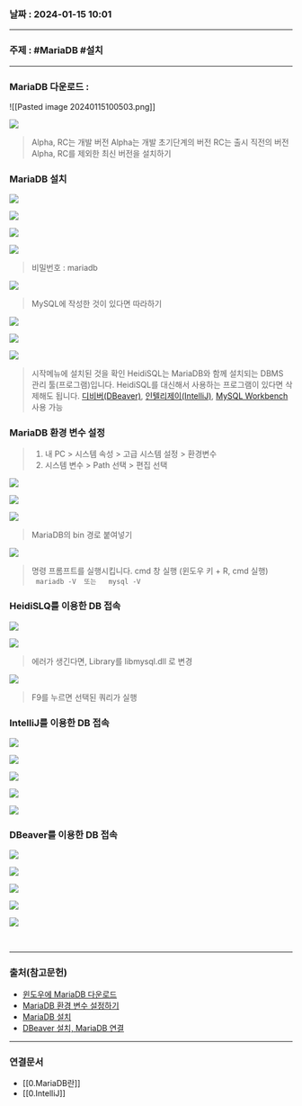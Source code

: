 ### 날짜 : 2024-01-15 10:01

___

### 주제 : #MariaDB #설치

___

### MariaDB 다운로드 : 

![[Pasted image 20240115100503.png]]

![](https://img1.daumcdn.net/thumb/R1280x0/?scode=mtistory2&fname=https%3A%2F%2Fblog.kakaocdn.net%2Fdn%2FbdfaKz%2FbtrYYpmsgJ5%2FELTCezpdTfw05Bv1FFXDc1%2Fimg.png)

> Alpha,  RC는 개발 버전
> Alpha는 개발 초기단계의 버전
> RC는 출시 직전의 버전
> Alpha,  RC를 제외한 최신 버전을 설치하기

### MariaDB 설치

![](https://img1.daumcdn.net/thumb/R1280x0/?scode=mtistory2&fname=https%3A%2F%2Fblog.kakaocdn.net%2Fdn%2Fb5Kfqw%2FbtrY2nPmbmm%2FCcKDgw7zIvtOZLxbeAo2e1%2Fimg.png)

![](https://img1.daumcdn.net/thumb/R1280x0/?scode=mtistory2&fname=https%3A%2F%2Fblog.kakaocdn.net%2Fdn%2FGzvl3%2FbtrYUTInNg9%2FmdW4MWK5qEXCuoSEyM2de0%2Fimg.png)

![](https://img1.daumcdn.net/thumb/R1280x0/?scode=mtistory2&fname=https%3A%2F%2Fblog.kakaocdn.net%2Fdn%2Fbyr5ZJ%2FbtrYT8Z5iua%2Fmb9v7ag9qZqKezjv1lJlYK%2Fimg.png)

![](https://img1.daumcdn.net/thumb/R1280x0/?scode=mtistory2&fname=https%3A%2F%2Fblog.kakaocdn.net%2Fdn%2FcK8r70%2FbtrYT9koaeE%2F4n7rlbdn6mfGN1GAOnsR11%2Fimg.png)

> 비밀번호 : mariadb

![](https://img1.daumcdn.net/thumb/R1280x0/?scode=mtistory2&fname=https%3A%2F%2Fblog.kakaocdn.net%2Fdn%2FYR8T0%2FbtrY1mXiRaJ%2FYCC0NHgk61Ok5FLTGHYDF0%2Fimg.png)

> MySQL에 작성한 것이 있다면 따라하기

![](https://img1.daumcdn.net/thumb/R1280x0/?scode=mtistory2&fname=https%3A%2F%2Fblog.kakaocdn.net%2Fdn%2FO6ltX%2FbtrYTNIHjw3%2FeURmLftT2WNM0meyisonl0%2Fimg.png)

![](https://img1.daumcdn.net/thumb/R1280x0/?scode=mtistory2&fname=https%3A%2F%2Fblog.kakaocdn.net%2Fdn%2FbOcKvg%2FbtrYT8TnvqJ%2FwW9SN7WhfUKhcJWMEP92x0%2Fimg.png)

![](https://img1.daumcdn.net/thumb/R1280x0/?scode=mtistory2&fname=https%3A%2F%2Fblog.kakaocdn.net%2Fdn%2Fd20WUP%2FbtrYUajj5tM%2Fb6EDERNNNNfMxurXglfvv0%2Fimg.png)

> 시작메뉴에 설치된 것을 확인
> HeidiSQL는 MariaDB와 함께 설치되는 DBMS 관리 툴(프로그램)입니다.
> HeidiSQL를 대신해서 사용하는 프로그램이 있다면 삭제해도 됩니다.
> [디비버(DBeaver)](https://dbeaver.io/download/), [인텔리제이(IntelliJ)](https://www.jetbrains.com/ko-kr/idea/), [MySQL Workbench](https://dev.mysql.com/downloads/workbench/) 사용 가능

### MariaDB 환경 변수 설정

> 1. 내 PC > 시스템 속성 > 고급 시스템 설정 > 환경변수
> 2. 시스템 변수 > Path 선택 > 편집 선택

![](https://img1.daumcdn.net/thumb/R1280x0/?scode=mtistory2&fname=https%3A%2F%2Fblog.kakaocdn.net%2Fdn%2FdGZNez%2Fbtq8Or9CAV0%2F3av6qBvPVioE5YQkZ40kD0%2Fimg.png)

![](https://img1.daumcdn.net/thumb/R1280x0/?scode=mtistory2&fname=https%3A%2F%2Fblog.kakaocdn.net%2Fdn%2FcxLKqF%2Fbtq8IEQCNrT%2FSINgBdl3QbCmfKdgwpKc9k%2Fimg.png)

![](https://img1.daumcdn.net/thumb/R1280x0/?scode=mtistory2&fname=https%3A%2F%2Fblog.kakaocdn.net%2Fdn%2FbLAKhv%2Fbtq8GQjfksp%2FPVq30GoCGv2KMBRXdzyivK%2Fimg.png)

> MariaDB의 bin 경로 붙여넣기

![](https://img1.daumcdn.net/thumb/R1280x0/?scode=mtistory2&fname=https%3A%2F%2Fblog.kakaocdn.net%2Fdn%2FcPfPS7%2Fbtq8HHF54ix%2Ft4oish8rLp5kAKAuTbFmTK%2Fimg.png)

> 명령 프롬프트를 실행시킵니다. cmd 창 실행 (윈도우 키 + R, cmd 실행)
>  ```
>  mariadb -V
>  또는 
>  mysql -V
>  ```

### HeidiSLQ를 이용한 DB 접속

![](https://img1.daumcdn.net/thumb/R1280x0/?scode=mtistory2&fname=https%3A%2F%2Fblog.kakaocdn.net%2Fdn%2FMWEjS%2FbtrYT9LuJd8%2FNcN02REtVBFsxkPm39hd60%2Fimg.png)

![](https://img1.daumcdn.net/thumb/R1280x0/?scode=mtistory2&fname=https%3A%2F%2Fblog.kakaocdn.net%2Fdn%2FGdYyJ%2FbtrY2nBRgzP%2FJ8MAJ2A49KSvSXY62zH5LK%2Fimg.png)

> 에러가 생긴다면, Library를 libmysql.dll 로 변경

![](https://img1.daumcdn.net/thumb/R1280x0/?scode=mtistory2&fname=https%3A%2F%2Fblog.kakaocdn.net%2Fdn%2FJcluz%2FbtrYUT2GUDj%2FaMMOsM90Y1iqbStVg0I9k0%2Fimg.png)

> F9를 누르면 선택된 쿼리가 실행

### IntelliJ를 이용한 DB 접속

![](https://img1.daumcdn.net/thumb/R1280x0/?scode=mtistory2&fname=https%3A%2F%2Fblog.kakaocdn.net%2Fdn%2FbEBNMV%2FbtrMPULFDrQ%2FkN5ZECslS0FqBktL7WEkdK%2Fimg.png)

![](https://img1.daumcdn.net/thumb/R1280x0/?scode=mtistory2&fname=https%3A%2F%2Fblog.kakaocdn.net%2Fdn%2FQRLmf%2FbtrMOTGsYyA%2FB8dPaiC2wo4L19aGX079KK%2Fimg.png)

![](https://img1.daumcdn.net/thumb/R1280x0/?scode=mtistory2&fname=https%3A%2F%2Fblog.kakaocdn.net%2Fdn%2Fctedgb%2FbtrMQB6ecYw%2FcCj3sZTuSbgLLYJZcQwnj0%2Fimg.png)

![](https://img1.daumcdn.net/thumb/R1280x0/?scode=mtistory2&fname=https%3A%2F%2Fblog.kakaocdn.net%2Fdn%2Fctedgb%2FbtrMQB6ecYw%2FcCj3sZTuSbgLLYJZcQwnj0%2Fimg.png)

![](https://img1.daumcdn.net/thumb/R1280x0/?scode=mtistory2&fname=https%3A%2F%2Fblog.kakaocdn.net%2Fdn%2FyTHzm%2FbtrMMaQyqVA%2FcAeHCAvpqiyk5jBHMvp8k0%2Fimg.png)

### DBeaver를 이용한 DB 접속

![](https://img1.daumcdn.net/thumb/R1280x0/?scode=mtistory2&fname=https%3A%2F%2Fblog.kakaocdn.net%2Fdn%2FdRaqHl%2FbtrKgtwaIcU%2F0lbcUvr4yUFmaC60KRElWK%2Fimg.png)

![](https://img1.daumcdn.net/thumb/R1280x0/?scode=mtistory2&fname=https%3A%2F%2Fblog.kakaocdn.net%2Fdn%2FxVYQn%2FbtrJ8mFMuwL%2FFbUcKBsOV7BsF12vyB5AKK%2Fimg.png)

![](https://img1.daumcdn.net/thumb/R1280x0/?scode=mtistory2&fname=https%3A%2F%2Fblog.kakaocdn.net%2Fdn%2FbDUzaf%2FbtrJ74LkwKJ%2FdxxALQOz4FcXtuf71z9Os0%2Fimg.png)

![](https://img1.daumcdn.net/thumb/R1280x0/?scode=mtistory2&fname=https%3A%2F%2Fblog.kakaocdn.net%2Fdn%2FdsS8Zp%2FbtrJ71PpFN7%2F1dH9FJSEjZ0MvsgjkLW3RK%2Fimg.png)

![](https://img1.daumcdn.net/thumb/R1280x0/?scode=mtistory2&fname=https%3A%2F%2Fblog.kakaocdn.net%2Fdn%2Fdsuabd%2FbtrKetwKXUA%2FocDc8wq7vKuCgcSjYf7QZk%2Fimg.png)

![]()
![]()
![]()

___

### 출처(참고문헌)

- [윈도우에 MariaDB 다운로드](https://congsong.tistory.com/62)
- [MariaDB 환경 변수 설정하기](https://lifere.tistory.com/entry/MariaDB-MariaDB-%ED%99%98%EA%B2%BD-%EB%B3%80%EC%88%98-%EC%84%A4%EC%A0%95%ED%95%98%EA%B8%B0)
- [MariaDB 설치](https://www.youtube.com/watch?v=zOropZAzviQ&list=PLZzruF3-_clsWF2aULPsUPomgolJ-idGJ&index=3)
- [DBeaver 설치, MariaDB 연결](https://backendcode.tistory.com/180)

___

### 연결문서

- [[0.MariaDB란]]
- [[0.IntelliJ]]

